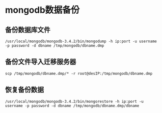 mongodb数据备份
=======================
## 备份数据库文件
```
/usr/local/mongodb/mongodb-3.4.2/bin/mongodump -h ip:port -u username -p password -d dbname /tmp/mongodb/dbname.dmp
```

## 备份文件导入迁移服务器
```
scp /tmp/mongodb/dbname.dmp/* -r root@desIP:/tmp/mongodb/dbname.dmp
```

## 恢复备份数据
```
/usr/local/mongodb/mongodb-3.4.2/bin/mongorestore -h ip:port -u username -p password -d dbname /tmp/mongodb/dbname.dmp/dbname
```